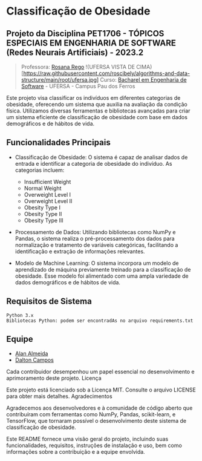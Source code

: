 # Classificação de Obesidade

## Projeto da Disciplina PET1706 - TÓPICOS ESPECIAIS EM ENGENHARIA DE SOFTWARE (Redes Neurais Artificiais) - 2023.2
> Professora: [Rosana Rego](https://github.com/roscibely)
!(UFERSA VISTA DE CIMA)[https://raw.githubusercontent.com/roscibely/algorithms-and-data-structure/main/root/ufersa.jpg]
Curso: [Bacharel em Engenharia de Software](https://engsoftwarepaudosferros.ufersa.edu.br/apresentacao/) - UFERSA - Campus Pau dos Ferros

Este projeto visa classificar os indivíduos em diferentes categorias de obesidade, oferecendo um sistema que auxilia na avaliação da condição física. Utilizamos diversas ferramentas e bibliotecas avançadas para criar um sistema eficiente de classificação de obesidade com base em dados demográficos e de hábitos de vida.

## Funcionalidades Principais

* Classificação de Obesidade: O sistema é capaz de analisar dados de entrada e identificar a categoria de obesidade do indivíduo. As categorias incluem:
    - Insufficient Weight
    - Normal Weight
    - Overweight Level I
    - Overweight Level II
    - Obesity Type I
    - Obesity Type II
    - Obesity Type III

* Processamento de Dados: Utilizando bibliotecas como NumPy e Pandas, o sistema realiza o pré-processamento dos dados para normalização e tratamento de variáveis categóricas, facilitando a identificação e extração de informações relevantes.

* Modelo de Machine Learning: O sistema incorpora um modelo de aprendizado de máquina previamente treinado para a classificação de obesidade. Esse modelo foi alimentado com uma ampla variedade de dados demográficos e de hábitos de vida.

## Requisitos de Sistema

    Python 3.x
    Bibliotecas Python: podem ser encontradAs no arquivo requirements.txt

## Equipe

- [Alan Almeida](https://github.com/AlanTddy) 
- [Dalton Campos](https://github.com/daltonfcampos) 

Cada contribuidor desempenhou um papel essencial no desenvolvimento e aprimoramento deste projeto.
Licença

Este projeto está licenciado sob a Licença MIT. Consulte o arquivo LICENSE para obter mais detalhes.
Agradecimentos

Agradecemos aos desenvolvedores e à comunidade de código aberto que contribuíram com ferramentas como NumPy, Pandas, scikit-learn, e TensorFlow, que tornaram possível o desenvolvimento deste sistema de classificação de obesidade.

Este README fornece uma visão geral do projeto, incluindo suas funcionalidades, requisitos, instruções de instalação e uso, bem como informações sobre a contribuição e a equipe envolvida.